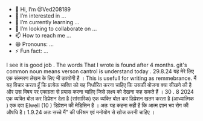 - 👋 Hi, I’m @Ved208189
- 👀 I’m interested in ...
- 🌱 I’m currently learning ...
- 💞️ I’m looking to collaborate on ...
- 📫 How to reach me ...
- 😄 Pronouns: ...
- ⚡ Fun fact: ...

<!---
Ved208189/Ved208189 is a ✨ special ✨ repository because its `README.md` (this file) appears on your GitHub profile.
You can click the Preview link to take a look at your changes.
--->
I see it is good job .
The words That I wrote is found after 4 months.
git's common noun means verson cantrol is understand today .
29.8.24
यह मेरे लिए एक संस्मरण लेखन के लिए भी उपयोगी है ।
This is usefull for writing as remmebrance.
मैं यह विचार करता हूँ कि प्रत्येक व्यक्ति को यह निर्धारित करना चाहिए कि उसकी योजना क्या सीखने की है और उस विषय पर एकाग्रता से प्रयास करना चाहिए जिसे लक्ष्य को देखना कह सकते हैं । 30 . 8 2024
एक व्यक्ति बोल कर डिप्रेशन देता है (सांसारिक)
एक व्यक्ति बोल कर डिप्रेशन खतम करता है (आध्यात्मिक )
एक दवा Elwell (10 ) डिप्रेशन की मेडिसिन है ।
अतः यह कहना सही है कि आत्म ज्ञान भव रोग की औषधि है। 1.9.24 अतः सच्चे मैं" की परिश्रम एवं मनोयोग से खोज करनी चाहिए ।

